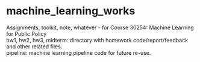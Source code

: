 # machine_learning_works
Assignments, toolkit, note, whatever - for Course 30254: Machine Learning for Public Policy
<br />
hw1, hw2, hw3, midterm: directory with homework code/report/feedback and other related files.
<br />
pipeline: machine learning pipeline code for future re-use.
